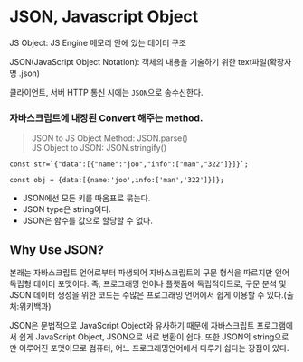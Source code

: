 # JSON, Javascript Object

JS Object: JS Engine 메모리 안에 있는 데이터 구조

JSON(JavaScript Object Notation): 객체의 내용을 기술하기 위한 text파일(확장자명 .json)

클라이언트, 서버 HTTP 통신 시에는 `JSON`으로 송수신한다.

### 자바스크립트에 내장된 Convert 해주는 method.

> JSON to JS Object Method: JSON.parse()<br>
> JS Object to JSON: JSON.stringify()

```javscript
const str=`{"data":[{"name":"joo","info":["man","322"]}]}`;

const obj = {data:[{name:'joo',info:['man','322']}]};
```

- JSON에선 모든 키를 따옴표로 묶는다.
- JSON type은 string이다.
- JSON은 함수를 값으로 할당할 수 없다.

## Why Use JSON?

본래는 자바스크립트 언어로부터 파생되어 자바스크립트의 구문 형식을 따르지만 언어 독립형 데이터 포맷이다. 즉, 프로그래밍 언어나 플랫폼에 독립적이므로, 구문 분석 및 JSON 데이터 생성을 위한 코드는 수많은 프로그래밍 언어에서 쉽게 이용할 수 있다.(출처:위키백과)

JSON은 문법적으로 JavaScript Object와 유사하기 때문에 자바스크립트 프로그램에서 쉽게 JavaScript Object, JSON으로 서로 변환이 쉽다. 또한 JSON의 string으로만 이루어진 포맷이므로 컴퓨터, 어느 프로그래밍언어에서 다루기 쉽다는 장점이 있다.
